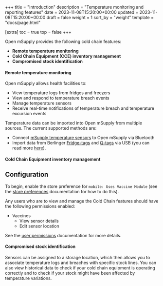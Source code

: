 +++
title = "Introduction"
description = "Temperature monitoring and reporting features"
date = 2023-11-08T15:20:00+00:00
updated = 2023-11-08T15:20:00+00:00
draft = false
weight = 1
sort_by = "weight"
template = "docs/page.html"

[extra]
toc = true
top = false
+++

Open mSupply provides the following cold chain features: 

- **Remote temperature monitoring**
- **Cold Chain Equipment (CCE) inventory management**
- **Compromised stock identification** 

#### Remote temperature monitoring

Open mSupply allows health facilities to:
- View temperature logs from fridges and freezers
- View and respond to temperature breach events
- Manage temperature sensors
- Receive real-time notifications of temperature breach and temperature excursion events

Temperature data can be imported into Open mSupply from multiple sources. 
The current supported methods are:  
- Connect [mSupply temperature sensors](https://msupply.foundation/open-msupply/cold-chain/#mSupplySensor) to Open mSupply via Bluetooth
- Import data from Berlinger [Fridge-tags](https://www.berlinger.com/cold-chain-management/refrigerator-temperature-logger-solution-1) and [Q-tags](https://www.berlinger.com/shipment-monitoring-solutions) via USB (you can read more [here](https://www.berlinger.com/partnership-msupply)).


#### Cold Chain Equipment inventory management


## Configuration

To begin, enable the store preference for `mobile: Uses Vaccine Module` (see the [store preferences](https://docs.msupply.org.nz/other_stuff:virtual_stores#preferences_tab) documentation for how to do this).

Any users who are to view and manage the Cold Chain features should have the following permissions enabled:

- Vaccines
  - View sensor details
  - Edit sensor location

See the [user permissions](https://docs.msupply.org.nz/admin:managing_users#permissions_tabs) documentation for more details.

#### Compromised stock identification

Sensors can be assigned to a storage location, which then allows you to associate temperature logs and breaches with specific stock lines. You can also view historical data to check if your cold chain equipment is operating correctly and to check if your stock might have been affected by temperature variations.
